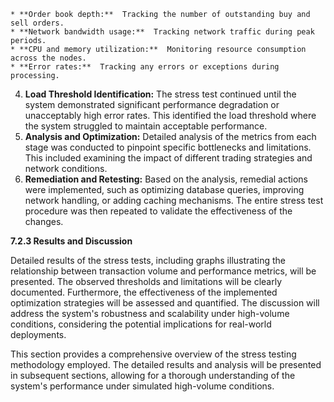     * **Order book depth:**  Tracking the number of outstanding buy and sell orders.
    * **Network bandwidth usage:**  Tracking network traffic during peak periods.
    * **CPU and memory utilization:**  Monitoring resource consumption across the nodes.
    * **Error rates:**  Tracking any errors or exceptions during processing.
4. **Load Threshold Identification:**  The stress test continued until the system demonstrated significant performance degradation or unacceptably high error rates. This identified the load threshold where the system struggled to maintain acceptable performance.
5. **Analysis and Optimization:**  Detailed analysis of the metrics from each stage was conducted to pinpoint specific bottlenecks and limitations. This included examining the impact of different trading strategies and network conditions.
6. **Remediation and Retesting:**  Based on the analysis, remedial actions were implemented, such as optimizing database queries, improving network handling, or adding caching mechanisms. The entire stress test procedure was then repeated to validate the effectiveness of the changes.

**7.2.3 Results and Discussion**

Detailed results of the stress tests, including graphs illustrating the relationship between transaction volume and performance metrics, will be presented.  The observed thresholds and limitations will be clearly documented.  Furthermore, the effectiveness of the implemented optimization strategies will be assessed and quantified. The discussion will address the system's robustness and scalability under high-volume conditions, considering the potential implications for real-world deployments.


This section provides a comprehensive overview of the stress testing methodology employed. The detailed results and analysis will be presented in subsequent sections, allowing for a thorough understanding of the system's performance under simulated high-volume conditions.



